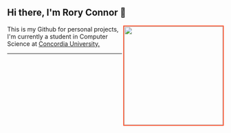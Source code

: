 ## Hi there, I'm Rory Connor 👋

<img align='right' src="https://i.giphy.com/media/v1.Y2lkPTc5MGI3NjExYzhnajM3cG1lYmR2dTFqdngzYTFvNmh3N29xcTJsOHBodDFrYmYzNSZlcD12MV9pbnRlcm5hbF9naWZfYnlfaWQmY3Q9Zw/UKm1AF0UrCkb6/giphy.gif" width="230" style="border: 2px solid #FF5733;">

<p>This is my Github for personal projects, I'm currently a student in Computer Science at <a href="https://www.concordia.ca">Concordia University.</a></p>


---
